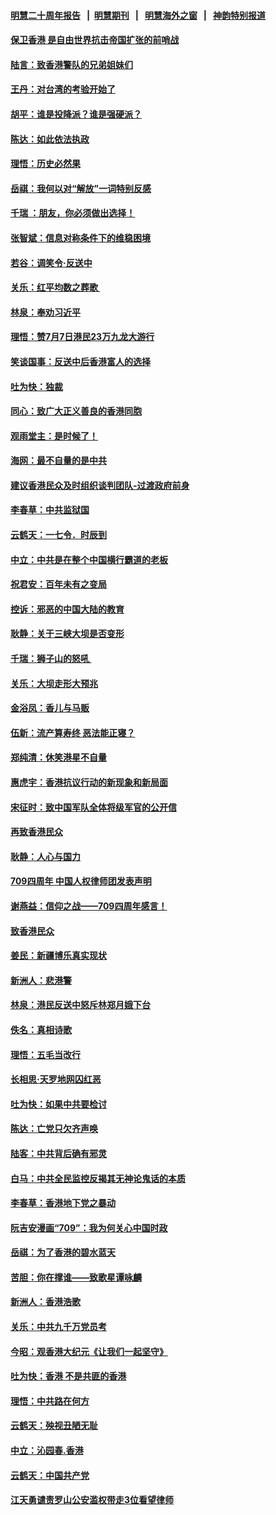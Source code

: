 #### [明慧二十周年报告](https://github.com/gfw-breaker/mh-reports/blob/master/README.md?t=07191441) &nbsp;&nbsp;|&nbsp;&nbsp;[明慧期刊](https://github.com/gfw-breaker/mh-qikan) &nbsp;&nbsp;|&nbsp;&nbsp; [明慧海外之窗](https://github.com/gfw-breaker/mh-news/blob/master/README.md?t=07191441) &nbsp;&nbsp;|&nbsp;&nbsp; [神韵特别报道](https://github.com/gfw-breaker/mh-news/blob/master/shenyun.md?t=07191441) 

#### [保卫香港 是自由世界抗击帝国扩张的前哨战](../pages/nsc993/n11393186.md?t=07191441) 

#### [陆言：致香港警队的兄弟姐妹们](../pages/nsc993/n11392281.md?t=07191441) 

#### [王丹：对台湾的考验开始了](../pages/nsc993/n11391258.md?t=07191441) 

#### [胡平：谁是投降派？谁是强硬派？](../pages/nsc993/n11391224.md?t=07191441) 

#### [陈达：如此依法执政](../pages/nsc993/n11388999.md?t=07191441) 

#### [理悟：历史必然果](../pages/nsc993/n11388741.md?t=07191441) 

#### [岳祺：我何以对“解放”一词特别反感](../pages/nsc993/n11385696.md?t=07191441) 

#### [千瑞 ：朋友，你必须做出选择！](../pages/nsc993/n11384949.md?t=07191441) 

#### [张智斌：信息对称条件下的维稳困境](../pages/nsc993/n11384812.md?t=07191441) 

#### [若谷：调笑令‧反送中](../pages/nsc993/n11383745.md?t=07191441) 

#### [关乐：红平均数之葬歌 ](../pages/nsc993/n11383498.md?t=07191441) 

#### [林泉：奉劝习近平](../pages/nsc993/n11383487.md?t=07191441) 

#### [理悟：赞7月7日港民23万九龙大游行](../pages/nsc993/n11383473.md?t=07191441) 

#### [笑谈国事：反送中后香港富人的选择](../pages/nsc993/n11382020.md?t=07191441) 

#### [吐为快：独裁](../pages/nsc993/n11382755.md?t=07191441) 

#### [同心：致广大正义善良的香港同胞](../pages/nsc993/n11382745.md?t=07191441) 

#### [观雨堂主：是时候了！](../pages/nsc993/n11382737.md?t=07191441) 

#### [海网：最不自量的是中共](../pages/nsc993/n11380440.md?t=07191441) 

#### [建议香港民众及时组织谈判团队-过渡政府前身](../pages/nsc993/n11379909.md?t=07191441) 

#### [李春草：中共监狱国](../pages/nsc993/n11378989.md?t=07191441) 

#### [云鹤天：一七令．时辰到](../pages/nsc993/n11379260.md?t=07191441) 

#### [中立：中共是在整个中国横行霸道的老板](../pages/nsc993/n11378382.md?t=07191441) 

#### [祝君安：百年未有之变局](../pages/nsc993/n11378376.md?t=07191441) 

#### [控诉：邪恶的中国大陆的教育](../pages/nsc993/n11378344.md?t=07191441) 

#### [耿静：关于三峡大坝是否变形](../pages/nsc993/n11375879.md?t=07191441) 

#### [千瑞：狮子山的怒吼 ](../pages/nsc993/n11375644.md?t=07191441) 

#### [关乐：大坝走形大预兆](../pages/nsc993/n11375629.md?t=07191441) 

#### [金浴凤：香儿与马贩](../pages/nsc993/n11375580.md?t=07191441) 

#### [伍新：流产算寿终  恶法能正寝？](../pages/nsc993/n11375581.md?t=07191441) 

#### [郑纯清：休笑港星不自量](../pages/nsc993/n11375555.md?t=07191441) 

#### [惠虎宇：香港抗议行动的新现象和新局面](../pages/nsc993/n11375501.md?t=07191441) 

#### [宋征时：致中国军队全体将级军官的公开信](../pages/nsc993/n11373354.md?t=07191441) 

#### [再致香港民众](../pages/nsc993/n11373870.md?t=07191441) 

#### [耿静：人心与国力](../pages/nsc993/n11373759.md?t=07191441) 

#### [709四周年 中国人权律师团发表声明](../pages/nsc993/n11373565.md?t=07191441) 

#### [谢燕益：信仰之战——709四周年感言！](../pages/nsc993/n11373388.md?t=07191441) 

#### [致香港民众](../pages/nsc993/n11373286.md?t=07191441) 

#### [姜民：新疆博乐真实现状](../pages/nsc993/n11371223.md?t=07191441) 

#### [新洲人：悲港警](../pages/nsc993/n11371174.md?t=07191441) 

#### [林泉：港民反送中怒斥林郑月娥下台](../pages/nsc993/n11370676.md?t=07191441) 

#### [佚名：真相诗歌](../pages/nsc993/n11370666.md?t=07191441) 

#### [理悟：五毛当改行](../pages/nsc993/n11369314.md?t=07191441) 

#### [长相思‧天罗地网囚红恶](../pages/nsc993/n11368444.md?t=07191441) 

#### [吐为快：如果中共要检讨](../pages/nsc993/n11368441.md?t=07191441) 

#### [陈达：亡党只欠齐声唤](../pages/nsc993/n11367838.md?t=07191441) 

#### [陆客：中共背后确有邪灵](../pages/nsc993/n11365263.md?t=07191441) 

#### [白马：中共全民监控反揭其无神论鬼话的本质](../pages/nsc993/n11365236.md?t=07191441) 

#### [李春草：香港地下党之暴动](../pages/nsc993/n11365210.md?t=07191441) 

#### [阮吉安漫画“709”：我为何关心中国时政](../pages/nsc993/n11362127.md?t=07191441) 

#### [岳祺：为了香港的碧水蓝天](../pages/nsc993/n11362627.md?t=07191441) 

#### [苦胆：你在撑谁——致歌星谭咏麟](../pages/nsc993/n11361348.md?t=07191441) 

#### [新洲人：香港浩歌](../pages/nsc993/n11361334.md?t=07191441) 

#### [关乐：中共九千万党员考](../pages/nsc993/n11361304.md?t=07191441) 

#### [今昭：观香港大纪元《让我们一起坚守》](../pages/nsc993/n11361244.md?t=07191441) 

#### [吐为快：香港  不是共匪的香港](../pages/nsc993/n11360918.md?t=07191441) 

#### [理悟：中共路在何方](../pages/nsc993/n11360509.md?t=07191441) 

#### [云鹤天：殃视丑陋无耻](../pages/nsc993/n11358872.md?t=07191441) 

#### [中立：沁园春.香港](../pages/nsc993/n11358843.md?t=07191441) 

#### [云鹤天：中国共产党](../pages/nsc993/n11356465.md?t=07191441) 

#### [江天勇谴责罗山公安滥权带走3位看望律师](../pages/nsc993/n11356042.md?t=07191441) 

